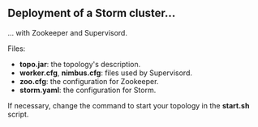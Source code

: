 ## Deployment of a Storm cluster...

... with Zookeeper and Supervisord.

Files:
- **topo.jar**: the topology's description.
- **worker.cfg**, **nimbus.cfg**: files used by Supervisord.
- **zoo.cfg**: the configuration for Zookeeper.
- **storm.yaml**: the configuration for Storm.

If necessary, change the command to start your topology in the **start.sh** script.
